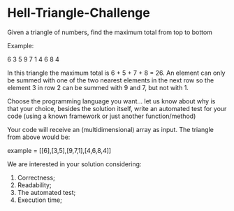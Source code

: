 # Hell-Triangle-Challenge

Given a triangle of numbers, find the maximum total from top to bottom

Example:

6
3 5
9 7 1
4 6 8 4 

In this triangle the maximum total is 6 + 5 + 7 + 8 = 26. An element can only be summed with one of the two nearest elements in the next row so the element 3 in row 2 can be summed with 9 and 7, but not with 1.

Choose the programming language you want... let us know about why is that your choice, besides the solution itself, write an automated test for your code (using a known framework or just another function/method)

Your code will receive an (multidimensional) array as input. The triangle from above would be:

example = [[6],[3,5],[9,7,1],[4,6,8,4]]

We are interested in your solution considering:

1. Correctness;
2. Readability;
3. The automated test;
4. Execution time;
